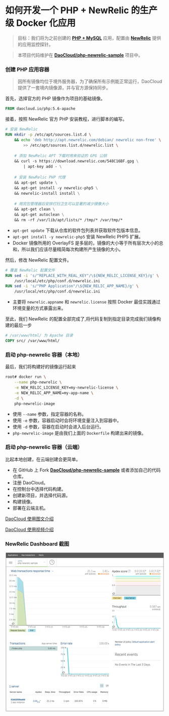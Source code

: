 # 如何开发一个 PHP + NewRelic 的生产级 Docker 化应用

> 目标：我们将为之前创建的 **[PHP + MySQL](https://github.com/DaoCloud/php-apache-mysql-sample)** 应用，配置由 **[NewRelic](http://www.newrelic.com)** 提供的应用监控探针。

> 本项目代码维护在 **[DaoCloud/php-newrelic-sample](https://github.com/DaoCloud/php-newrelic-sample)** 项目中。

### 创建 PHP 应用容器

> 因所有镜像均位于境外服务器，为了确保所有示例能正常运行，DaoCloud 提供了一套境内镜像源，并与官方源保持同步。

首先，选择官方的 PHP 镜像作为项目的基础镜像。

```Dockerfile
FROM daocloud.io/php:5.6-apache
```

接着，按照 NewRelic 官方 PHP 安装教程，进行脚本的编写。

```Dockerfile
# 安装 NewRelic
RUN mkdir -p /etc/apt/sources.list.d \
    && echo 'deb http://apt.newrelic.com/debian/ newrelic non-free' \
        >> /etc/apt/sources.list.d/newrelic.list \

    # 添加 NewRelic APT 下载时用来验证的 GPG 公钥
    && curl -s https://download.newrelic.com/548C16BF.gpg \
        | apt-key add - \

    # 安装 NewRelic PHP 代理
    && apt-get update \
    && apt-get install -y newrelic-php5 \
    && newrelic-install install \

    # 用完包管理器后安排打扫卫生可以显著的减少镜像大小
    && apt-get clean \
    && apt-get autoclean \
    && rm -rf /var/lib/apt/lists/* /tmp/* /var/tmp/*
```

* `apt-get update` 下载从仓库的软件包列表并获取软件包版本信息。
* `apt-get install -y newrelic-php5` 安装 NewRelic PHP5 扩展。
* Docker 镜像所用的 OverlayFS 是多层的，镜像的大小等于所有层次大小的总和，所以我们应该尽量精简每次构建所产生镜像的大小。

然后，修改 NewRelic 配置文件。

```Dockerfile
# 覆盖 NewRelic 配置文件
RUN sed -i 's/"REPLACE_WITH_REAL_KEY"/\${NEW_RELIC_LICENSE_KEY}/g' \
    /usr/local/etc/php/conf.d/newrelic.ini
RUN sed -i 's/"PHP Application"/\${NEW_RELIC_APP_NAME}/g' \
    /usr/local/etc/php/conf.d/newrelic.ini
```

* 主要将 `newrelic.appname` 和 `newrelic.license` 按照 Docker 最佳实践通过环境变量的方式暴露出来。

至此，我们 NewRelic 的配置全部完成了,将代码复制到指定目录完成我们镜像构建的最后一步

```Dockerfile
# /var/www/html/ 为 Apache 目录
COPY src/ /var/www/html/
```

### 启动 php-newrelic 容器（本地）

最后，我们将构建好的镜像运行起来

```Bash
root# docker run \
    --name php-newrelic \
    -e NEW_RELIC_LICENSE_KEY=my-newrelic-license \
    -e NEW_RELIC_APP_NAME=my-app-name \
    -d \
    php-newrelic-image
```

* 使用 `--name` 参数，指定容器的名称。
* 使用 `-e` 参数，容器启动时会将环境变量注入到容器中。
* 使用 `-d` 参数，容器在启动时会进入后台运行。
* `php-newrelic-image` 是由我们上面的 `Dockerfile` 构建出来的镜像。

### 启动 php-newrelic 容器（云端）

比起本地创建，在云端创建会更简单。

* 在 GitHub 上 Fork **[DaoCloud/php-newrelic-sample](https://github.com/DaoCloud/php-newrelic-sample)** 或者添加自己的代码仓库。
* 注册 DaoCloud。
* 在控制台中选择代码构建。
* 创建新项目，并选择代码源。
* 构建镜像。
* 部署在云端主机。

[DaoCloud 使用图文介绍](http://help.daocloud.io/features/index.html)

[DaoCloud 使用视频介绍](http://7u2psl.com2.z0.glb.qiniucdn.com/daocloud_small.mp4)

### NewRelic Dashboard 截图

![php-newrelic-sample](/images/newrelic.png "newrelic")
